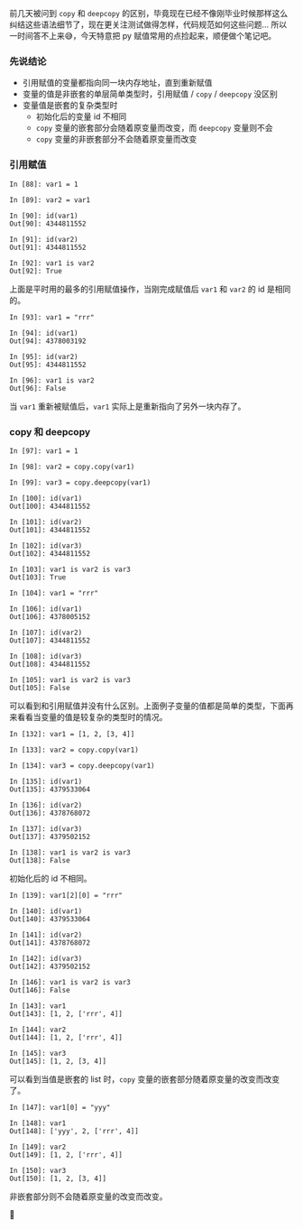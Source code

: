前几天被问到 `copy` 和 `deepcopy` 的区别，毕竟现在已经不像刚毕业时候那样这么纠结这些语法细节了，现在更关注测试做得怎样，代码规范如何这些问题... 所以一时间答不上来😅，今天特意把 py 赋值常用的点捡起来，顺便做个笔记吧。

### 先说结论

- 引用赋值的变量都指向同一块内存地址，直到重新赋值
- 变量的值是非嵌套的单层简单类型时，引用赋值 / `copy` / `deepcopy` 没区别
- 变量值是嵌套的复杂类型时
  - 初始化后的变量 id 不相同
  - `copy` 变量的嵌套部分会随着原变量而改变，而 `deepcopy` 变量则不会
  - `copy` 变量的非嵌套部分不会随着原变量而改变

### 引用赋值

```
In [88]: var1 = 1

In [89]: var2 = var1

In [90]: id(var1)
Out[90]: 4344811552

In [91]: id(var2)
Out[91]: 4344811552

In [92]: var1 is var2
Out[92]: True
```

上面是平时用的最多的引用赋值操作，当刚完成赋值后 `var1` 和 `var2` 的 id 是相同的。

```
In [93]: var1 = "rrr"

In [94]: id(var1)
Out[94]: 4378003192

In [95]: id(var2)
Out[95]: 4344811552

In [96]: var1 is var2
Out[96]: False
```

当 `var1` 重新被赋值后，`var1` 实际上是重新指向了另外一块内存了。

### copy 和 deepcopy

```
In [97]: var1 = 1

In [98]: var2 = copy.copy(var1)

In [99]: var3 = copy.deepcopy(var1)

In [100]: id(var1)
Out[100]: 4344811552

In [101]: id(var2)
Out[101]: 4344811552

In [102]: id(var3)
Out[102]: 4344811552

In [103]: var1 is var2 is var3
Out[103]: True
```

```
In [104]: var1 = "rrr"

In [106]: id(var1)
Out[106]: 4378005152

In [107]: id(var2)
Out[107]: 4344811552

In [108]: id(var3)
Out[108]: 4344811552

In [105]: var1 is var2 is var3
Out[105]: False
```

可以看到和引用赋值并没有什么区别。上面例子变量的值都是简单的类型，下面再来看看当变量的值是较复杂的类型时的情况。

```
In [132]: var1 = [1, 2, [3, 4]]

In [133]: var2 = copy.copy(var1)

In [134]: var3 = copy.deepcopy(var1)

In [135]: id(var1)
Out[135]: 4379533064

In [136]: id(var2)
Out[136]: 4378768072

In [137]: id(var3)
Out[137]: 4379502152

In [138]: var1 is var2 is var3
Out[138]: False
```

初始化后的 id 不相同。

```
In [139]: var1[2][0] = "rrr"

In [140]: id(var1)
Out[140]: 4379533064

In [141]: id(var2)
Out[141]: 4378768072

In [142]: id(var3)
Out[142]: 4379502152

In [146]: var1 is var2 is var3
Out[146]: False

In [143]: var1
Out[143]: [1, 2, ['rrr', 4]]

In [144]: var2
Out[144]: [1, 2, ['rrr', 4]]

In [145]: var3
Out[145]: [1, 2, [3, 4]]
```

可以看到当值是嵌套的 list 时，`copy` 变量的嵌套部分随着原变量的改变而改变了。

```
In [147]: var1[0] = "yyy"

In [148]: var1
Out[148]: ['yyy', 2, ['rrr', 4]]

In [149]: var2
Out[149]: [1, 2, ['rrr', 4]]

In [150]: var3
Out[150]: [1, 2, [3, 4]]
```

非嵌套部分则不会随着原变量的改变而改变。

🖖


